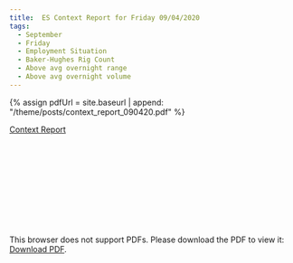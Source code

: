 ```yaml
---
title:  ES Context Report for Friday 09/04/2020
tags:
  - September
  - Friday
  - Employment Situation
  - Baker-Hughes Rig Count
  - Above avg overnight range
  - Above avg overnight volume
---
```


{% assign pdfUrl = site.baseurl | append: "/theme/posts/context_report_090420.pdf" %}

<a href="{{pdfUrl}}">Context Report</a>

<object data="{{pdfUrl}}" type="application/pdf" width="700px" height="700px">
    <embed src="{{pdfUrl}}">
        <p>This browser does not support PDFs. Please download the PDF to view it: <a href="{{pdfUrl}}">Download PDF</a>.</p>
    </embed>
</object>

